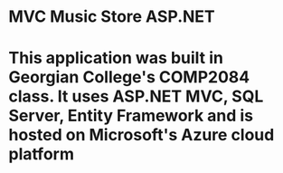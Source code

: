 <h1> MVC Music Store ASP.NET <h1>

<p> This application was built in Georgian College's COMP2084 class. It uses ASP.NET MVC, SQL Server, 
Entity Framework and is hosted on Microsoft's Azure cloud platform </p>

